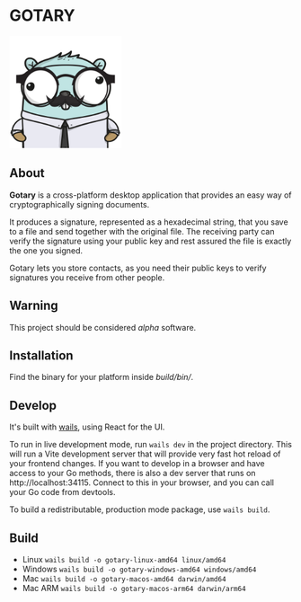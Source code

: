 # GOTARY

<img src="./frontend/src/assets/images/logo-universal.png" alt="Logo" width="200" />

## About

**Gotary** is a cross-platform desktop application that provides an easy way of cryptographically signing documents.

It produces a signature, represented as a hexadecimal string, that you save to a file and send together with the original file.
The receiving party can verify the signature using your public key and rest assured the file is exactly the one you signed.

Gotary lets you store contacts, as you need their public keys to verify signatures you receive from other people.


## Warning

This project should be considered _alpha_ software.

## Installation

Find the binary for your platform inside _build/bin/_.

## Develop

It's built with [wails](https://wails.io), using React for the UI.

To run in live development mode, run `wails dev` in the project directory. This will run a Vite development
server that will provide very fast hot reload of your frontend changes. If you want to develop in a browser
and have access to your Go methods, there is also a dev server that runs on http://localhost:34115. Connect
to this in your browser, and you can call your Go code from devtools.

To build a redistributable, production mode package, use `wails build`.

## Build

- Linux `wails build -o gotary-linux-amd64 linux/amd64`
- Windows `wails build -o gotary-windows-amd64 windows/amd64`
- Mac `wails build -o gotary-macos-amd64 darwin/amd64`
- Mac ARM `wails build -o gotary-macos-arm64 darwin/arm64`
